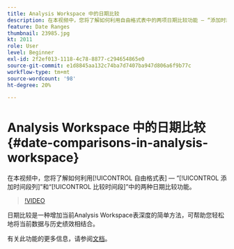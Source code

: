 ```yaml
---
title: Analysis Workspace 中的日期比较
description: 在本视频中，您将了解如何利用自由格式表中的两项日期比较功能 — “添加时段列”和“比较时段”。
feature: Date Ranges
thumbnail: 23985.jpg
kt: 2011
role: User
level: Beginner
exl-id: 2f2ef013-1118-4c78-8877-c294654865e0
source-git-commit: e1d8845aa132c74ba7d7407ba947d806a6f9b77c
workflow-type: tm+mt
source-wordcount: '98'
ht-degree: 20%

---
```


# Analysis Workspace 中的日期比较 {#date-comparisons-in-analysis-workspace}

在本视频中，您将了解如何利用[!UICONTROL 自由格式表] — “[!UICONTROL 添加时间段列]”和“[!UICONTROL 比较时间段]”中的两种日期比较功能。

>[!VIDEO](https://video.tv.adobe.com/v/23985/?quality=12&learn=on)

日期比较是一种增加当前Analysis Workspace表深度的简单方法，可帮助您轻松地将当前数据与历史绩效相结合。

有关此功能的更多信息，请参阅[文档](https://experienceleague.adobe.com/en/docs/analytics/analyze/analysis-workspace/components/calendar-date-ranges/time-comparison)。
